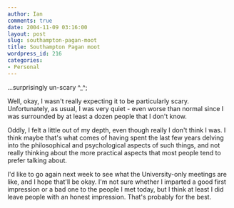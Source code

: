 ```yaml
---
author: Ian
comments: true
date: 2004-11-09 03:16:00
layout: post
slug: southampton-pagan-moot
title: Southampton Pagan moot
wordpress_id: 216
categories:
- Personal
---
```


...surprisingly un-scary ^_^;  

Well, okay, I wasn't really expecting it to be particularly scary.  Unfortunately, as usual, I was very quiet - even worse than normal since I was surrounded by at least a dozen people that I don't know.  

Oddly, I felt a little out of my depth, even though really I don't think I was.  I think maybe that's what comes of having spent the last few years delving into the philosophical and psychological aspects of such things, and not really thinking about the more practical aspects that most people tend to prefer talking about.  

I'd like to go again next week to see what the University-only meetings are like, and I hope that'll be okay.  I'm not sure whether I imparted a good first impression or a bad one to the people I met today, but I think at least I did leave people with an honest impression.  That's probably for the best.
